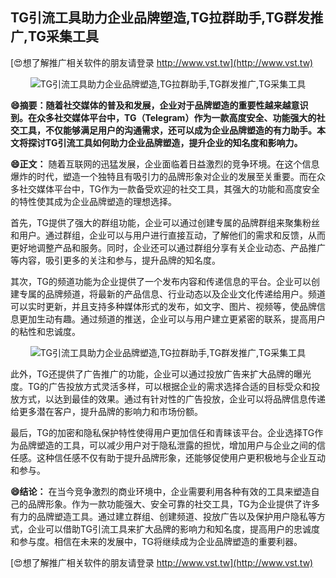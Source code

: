 ## **TG引流工具助力企业品牌塑造,TG拉群助手,TG群发推广,TG采集工具**

[😍想了解推广相关软件的朋友请登录 http://www.vst.tw](http://www.vst.tw)

 <center><img src="https://vst.tw/MP4/tuiguang/png/8.png" alt="TG引流工具助力企业品牌塑造,TG拉群助手,TG群发推广,TG采集工具"></center>

**😄摘要：随着社交媒体的普及和发展，企业对于品牌塑造的重要性越来越意识到。在众多社交媒体平台中，TG（Telegram）作为一款高度安全、功能强大的社交工具，不仅能够满足用户的沟通需求，还可以成为企业品牌塑造的有力助手。本文将探讨TG引流工具如何助力企业品牌塑造，提升企业的知名度和影响力。**

**😄正文：**
随着互联网的迅猛发展，企业面临着日益激烈的竞争环境。在这个信息爆炸的时代，塑造一个独特且有吸引力的品牌形象对企业的发展至关重要。而在众多社交媒体平台中，TG作为一款备受欢迎的社交工具，其强大的功能和高度安全的特性使其成为企业品牌塑造的理想选择。

首先，TG提供了强大的群组功能，企业可以通过创建专属的品牌群组来聚集粉丝和用户。通过群组，企业可以与用户进行直接互动，了解他们的需求和反馈，从而更好地调整产品和服务。同时，企业还可以通过群组分享有关企业动态、产品推广等内容，吸引更多的关注和参与，提升品牌的知名度。

其次，TG的频道功能为企业提供了一个发布内容和传递信息的平台。企业可以创建专属的品牌频道，将最新的产品信息、行业动态以及企业文化传递给用户。频道可以实时更新，并且支持多种媒体形式的发布，如文字、图片、视频等，使品牌信息更加生动有趣。通过频道的推送，企业可以与用户建立更紧密的联系，提高用户的粘性和忠诚度。

 <center><img src="https://vst.tw/MP4/tuiguang/png/6.png" alt="TG引流工具助力企业品牌塑造,TG拉群助手,TG群发推广,TG采集工具"></center>

此外，TG还提供了广告推广的功能，企业可以通过投放广告来扩大品牌的曝光度。TG的广告投放方式灵活多样，可以根据企业的需求选择合适的目标受众和投放方式，以达到最佳的效果。通过有针对性的广告投放，企业可以将品牌信息传递给更多潜在客户，提升品牌的影响力和市场份额。

最后，TG的加密和隐私保护特性使得用户更加信任和青睐该平台。企业选择TG作为品牌塑造的工具，可以减少用户对于隐私泄露的担忧，增加用户与企业之间的信任感。这种信任感不仅有助于提升品牌形象，还能够促使用户更积极地与企业互动和参与。

**😄结论：**
在当今竞争激烈的商业环境中，企业需要利用各种有效的工具来塑造自己的品牌形象。作为一款功能强大、安全可靠的社交工具，TG为企业提供了许多有力的品牌塑造工具。通过建立群组、创建频道、投放广告以及保护用户隐私等方式，企业可以借助TG引流工具来扩大品牌的影响力和知名度，提高用户的忠诚度和参与度。相信在未来的发展中，TG将继续成为企业品牌塑造的重要利器。

[😍想了解推广相关软件的朋友请登录 http://www.vst.tw](http://www.vst.tw)



